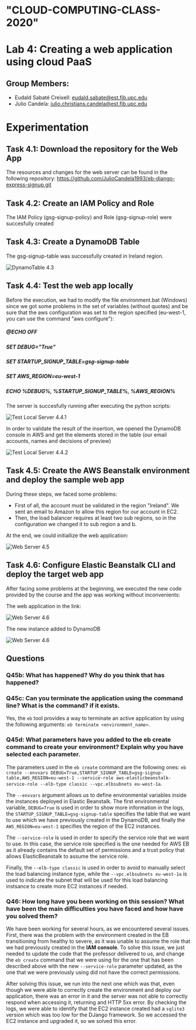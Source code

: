 # "CLOUD-COMPUTING-CLASS-2020" 
# Lab 4: Creating a web application using cloud PaaS
## Group Members:
- Eudald Sabaté Creixell: eudald.sabate@est.fib.upc.edu
- Julio Candela: julio.christians.candela@est.fib.upc.edu

# Experimentation  

## Task 4.1: Download the repository for the Web App
 
The resources and changes for the web server can be found in the following repository: https://github.com/JulioCandela1993/eb-django-express-signup.git 

## Task 4.2: Create an IAM Policy and Role 

The IAM Policy (gsg-signup-policy) and Role (gsg-signup-role) were succesfully created 

## Task 4.3: Create a DynamoDB Table 

The gsg-signup-table was successfully created in Ireland region.

![DynamoTable 4.3](Images/4.3_DynamoTable.PNG)

## Task 4.4: Test the web app locally

Before the execution, we had to modify the file environment.bat (Windows) since we got some problems in the set of variables (without quotes) and be sure that the aws configuration was set to the region specified (eu-west-1, you can use the command "aws configure"):

##### @ECHO OFF 
##### SET DEBUG="True" 
##### SET STARTUP_SIGNUP_TABLE=gsg-signup-table 
##### SET AWS_REGION=eu-west-1
##### ECHO %DEBUG%, %STARTUP_SIGNUP_TABLE%, %AWS_REGION%

The server is succesfully running after executing the python scripts:

![Test Local Server 4.4.1](Images/4.4_1_LocalServer.PNG)

In order to validate the result of the insertion, we opened the DynamoDB console in AWS and get the elements stored in the table (our email accounts, names and decisions of preview)

![Test Local Server 4.4.2](Images/4.4_2_LocalTest.PNG)

## Task 4.5: Create the AWS Beanstalk environment and deploy the sample web app

During these steps, we faced some problems: 
- First of all, the account must be validated in the region "Ireland". We sent an email to Amazon to allow this region for our account in EC2.
- Then, the load balancer requires at least two sub regions, so in the configuration we changed it to sub region a and b.

At the end, we could initiallize the web application:   

![Web Server 4.5](Images/4.5_WebServer.PNG)

## Task 4.6: Configure Elastic Beanstalk CLI and deploy the target web app

After facing some problems at the beginning, we executed the new code provided by the course and the app was working without inconvenients:

The web application in the link: 

![Web Server 4.6](Images/4.6_WebServer.PNG)

The new instance added to DynamoDB

![Web Server 4.6](Images/4.6_Proofs.PNG)

## Questions

### Q45b: What has happened? Why do you think that has happened?

### Q45c: Can you terminate the application using the command line? What is the command? if it exists.

Yes, the `eb` tool provides a way to terminate an active application by using the following arguments: `eb terminate <environment_name>`.

### Q45d: What parameters have you added to the eb create command to create your environment? Explain why you have selected each parameter.

The parameters used in the `eb create` command are the following ones: `eb create --envvars DEBUG=True,STARTUP_SIGNUP_TABLE=gsg-signup-table,AWS_REGION=eu-west-1 --service-role aws-elasticbeanstalk-service-role --elb-type classic --vpc.elbsubnets eu-west-1a`.

The `--envvars` argument allows us to define environmental variables inside the instances deployed in Elastic Beanstalk. The first environmental variable, `DEBUG=True` is used in order to show more information in the logs, the `STARTUP_SIGNUP_TABLE=gsg-signup-table` specifies the table that we want to use which we have previously created in the DynamoDB, and finally the `AWS_REGION=eu-west-1` specifies the region of the EC2 instances.
 
The `--service-role` is used in order to specify the service role that we want to use. In this case, the service role specified is the one needed for AWS EB as it already contains the default set of permissions and a trust policy that allows ElasticBeanstalk to assume the service role.

Finally, the `--elb-type classic` is used in order to avoid to manually select the load balancing instance type, while the `--vpc.elbsubnets eu-west-1a` is used to indicate the subnet that will be used for this load balancing instsance to create more EC2 instances if needed.

### Q46: How long have you been working on this session? What have been the main difficulties you have faced and how have you solved them? 

We have been working for several hours, as we encountered several issues. First, there was the problem with the environment created in the EB transitioning from healthy to severe, as it was unable to assume the role that we had previously created in the **IAM console**. To solve this issue, we just needed to update the code that the professor delivered to us, and change the `eb create` command that we were using for the one that has been described above with the new `--service-role` parameter updated, as the one that we were previously using did not have the correct permissions.

After solving this issue, we run into the next one which was that, even though we were able to correctly create the environment and deploy our application, there was an error in it and the server was not able to correctly respond when accessing it, returning and HTTP 5xx error. By checking the logs, we were able to identify that the EC2 instance created had a `sqlite3` version which was too low for the DJango framework. So we accessed the EC2 instance and upgraded it, so we solved this error.